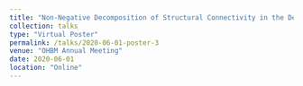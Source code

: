 ```yaml
---
title: "Non-Negative Decomposition of Structural Connectivity in the Developing Brain"
collection: talks
type: "Virtual Poster"
permalink: /talks/2020-06-01-poster-3
venue: "OHBM Annual Meeting"
date: 2020-06-01
location: "Online"
---
```

